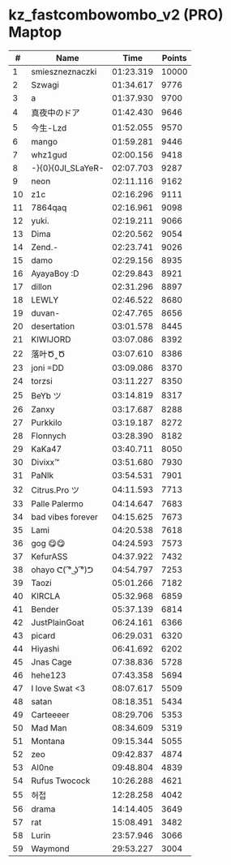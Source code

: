# kz_fastcombowombo_v2 (PRO) Maptop

|  # | Name | Time | Points |
|-------------- | -------------- | -------------- | -------------- | 
| 1 | smieszneznaczki | 01:23.319 | 10000 | 
| 2 | Szwagi | 01:34.617 | 9776 | 
| 3 | a | 01:37.930 | 9700 | 
| 4 | 真夜中のドア | 01:42.430 | 9646 | 
| 5 | 今生-Lzd | 01:52.055 | 9570 | 
| 6 | mango | 01:59.281 | 9446 | 
| 7 | whz1gud | 02:00.156 | 9418 | 
| 8 | -}{0}{0JI_SLaYeR- | 02:07.703 | 9287 | 
| 9 | neon | 02:11.116 | 9162 | 
| 10 | z1c | 02:16.296 | 9111 | 
| 11 | 7864qaq | 02:16.961 | 9098 | 
| 12 | yuki. | 02:19.211 | 9066 | 
| 13 | Dima | 02:20.562 | 9054 | 
| 14 | Zend.- | 02:23.741 | 9026 | 
| 15 | damo | 02:29.156 | 8935 | 
| 16 | AyayaBoy :D | 02:29.843 | 8921 | 
| 17 | dillon | 02:31.296 | 8897 | 
| 18 | LEWLY | 02:46.522 | 8680 | 
| 19 | duvan- | 02:47.765 | 8656 | 
| 20 | desertation | 03:01.578 | 8445 | 
| 21 | KIWIJORD | 03:07.086 | 8392 | 
| 22 | 落叶Ծ‸Ծ | 03:07.610 | 8386 | 
| 23 | joni =DD | 03:09.086 | 8370 | 
| 24 | torzsi | 03:11.227 | 8350 | 
| 25 | BeYb ツ | 03:14.819 | 8317 | 
| 26 | Zanxy | 03:17.687 | 8288 | 
| 27 | Purkkilo | 03:19.187 | 8272 | 
| 28 | Flonnych | 03:28.390 | 8182 | 
| 29 | KaKa47 | 03:40.711 | 8050 | 
| 30 | Divixx™ | 03:51.680 | 7930 | 
| 31 | PaNlk | 03:54.531 | 7901 | 
| 32 | Citrus.Pro ツ | 04:11.593 | 7713 | 
| 33 | Palle Palermo | 04:14.647 | 7683 | 
| 34 | bad vibes forever | 04:15.625 | 7673 | 
| 35 | Lami | 04:20.538 | 7618 | 
| 36 | gog 😋😋 | 04:24.593 | 7573 | 
| 37 | KefurASS | 04:37.922 | 7432 | 
| 38 | ohayo ᕦ( ͡° ͜ʖ ͡°)ᕤ | 04:54.797 | 7253 | 
| 39 | Taozi | 05:01.266 | 7182 | 
| 40 | KIRCLA | 05:32.968 | 6859 | 
| 41 | Bender | 05:37.139 | 6814 | 
| 42 | JustPlainGoat | 06:24.161 | 6366 | 
| 43 | picard | 06:29.031 | 6320 | 
| 44 | Hiyashi | 06:41.692 | 6202 | 
| 45 | Jnas Cage | 07:38.836 | 5728 | 
| 46 | hehe123 | 07:43.358 | 5694 | 
| 47 | I love Swat <3 | 08:07.617 | 5509 | 
| 48 | satan | 08:18.351 | 5434 | 
| 49 | Carteeeer | 08:29.706 | 5353 | 
| 50 | Mad Man | 08:34.609 | 5319 | 
| 51 | Montana | 09:15.344 | 5055 | 
| 52 | zeo | 09:42.837 | 4874 | 
| 53 | Al0ne | 09:48.804 | 4839 | 
| 54 | Rufus Twocock | 10:26.288 | 4621 | 
| 55 | 허접 | 12:28.258 | 4042 | 
| 56 | drama | 14:14.405 | 3649 | 
| 57 | rat | 15:08.491 | 3482 | 
| 58 | Lurin | 23:57.946 | 3066 | 
| 59 | Waymond | 29:53.227 | 3004 | 

